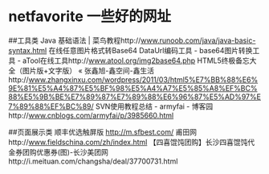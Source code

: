 # netfavorite 一些好的网址

##工具类
Java 基础语法 | 菜鸟教程http://www.runoob.com/java/java-basic-syntax.html
在线任意图片格式转Base64 DataUrl编码工具 - base64图片转换工具 - aTool在线工具http://www.atool.org/img2base64.php
HTML5终极备忘大全（图片版+文字版） « 张鑫旭-鑫空间-鑫生活http://www.zhangxinxu.com/wordpress/2011/03/html5%E7%BB%88%E6%9E%81%E5%A4%87%E5%BF%98%E5%A4%A7%E5%85%A8%EF%BC%88%E5%9B%BE%E7%89%87%E7%89%88%E6%96%87%E5%AD%97%E7%89%88%EF%BC%89/
SVN使用教程总结 - armyfai - 博客园http://www.cnblogs.com/armyfai/p/3985660.html

##页面展示类
顺丰优选触屏版 http://m.sfbest.com/
甫田网http://www.fieldschina.com/zh/index.html
【四喜馄饨团购】长沙四喜馄饨代金券团购优惠券(图)-长沙美团网http://i.meituan.com/changsha/deal/37700731.html

